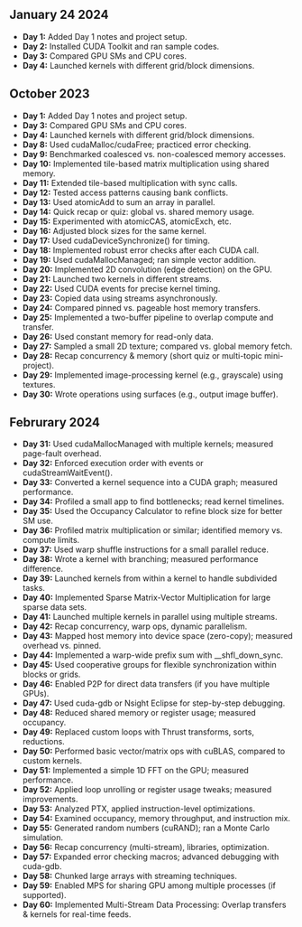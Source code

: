 ## January 24 2024
- **Day 1:** Added Day 1 notes and project setup.
- **Day 2:** Installed CUDA Toolkit and ran sample codes.
- **Day 3:** Compared GPU SMs and CPU cores.
- **Day 4:** Launched kernels with different grid/block dimensions.
## October 2023
- **Day 1:** Added Day 1 notes and project setup.
- **Day 3:** Compared GPU SMs and CPU cores.
- **Day 4:** Launched kernels with different grid/block dimensions.
- **Day 8:** Used cudaMalloc/cudaFree; practiced error checking.
- **Day 9:** Benchmarked coalesced vs. non-coalesced memory accesses.
- **Day 10:** Implemented tile-based matrix multiplication using shared memory.
- **Day 11:** Extended tile-based multiplication with sync calls.
- **Day 12:** Tested access patterns causing bank conflicts.
- **Day 13:** Used atomicAdd to sum an array in parallel.
- **Day 14:** Quick recap or quiz: global vs. shared memory usage.
- **Day 15:** Experimented with atomicCAS, atomicExch, etc.
- **Day 16:** Adjusted block sizes for the same kernel.
- **Day 17:** Used cudaDeviceSynchronize() for timing.
- **Day 18:** Implemented robust error checks after each CUDA call.
- **Day 19:** Used cudaMallocManaged; ran simple vector addition.
- **Day 20:** Implemented 2D convolution (edge detection) on the GPU.
- **Day 21:** Launched two kernels in different streams.
- **Day 22:** Used CUDA events for precise kernel timing.
- **Day 23:** Copied data using streams asynchronously.
- **Day 24:** Compared pinned vs. pageable host memory transfers.
- **Day 25:** Implemented a two-buffer pipeline to overlap compute and transfer.
- **Day 26:** Used constant memory for read-only data.
- **Day 27:** Sampled a small 2D texture; compared vs. global memory fetch.
- **Day 28:** Recap concurrency & memory (short quiz or multi-topic mini-project).
- **Day 29:** Implemented image-processing kernel (e.g., grayscale) using textures.
- **Day 30:** Wrote operations using surfaces (e.g., output image buffer).

## Februrary 2024
- **Day 31:** Used cudaMallocManaged with multiple kernels; measured page-fault overhead.
- **Day 32:** Enforced execution order with events or cudaStreamWaitEvent().
- **Day 33:** Converted a kernel sequence into a CUDA graph; measured performance.
- **Day 34:** Profiled a small app to find bottlenecks; read kernel timelines.
- **Day 35:** Used the Occupancy Calculator to refine block size for better SM use.
- **Day 36:** Profiled matrix multiplication or similar; identified memory vs. compute limits.
- **Day 37:** Used warp shuffle instructions for a small parallel reduce.
- **Day 38:** Wrote a kernel with branching; measured performance difference.
- **Day 39:** Launched kernels from within a kernel to handle subdivided tasks.
- **Day 40:** Implemented Sparse Matrix-Vector Multiplication for large sparse data sets.
- **Day 41:** Launched multiple kernels in parallel using multiple streams.
- **Day 42:** Recap concurrency, warp ops, dynamic parallelism.
- **Day 43:** Mapped host memory into device space (zero-copy); measured overhead vs. pinned.
- **Day 44:** Implemented a warp-wide prefix sum with __shfl_down_sync.
- **Day 45:** Used cooperative groups for flexible synchronization within blocks or grids.
- **Day 46:** Enabled P2P for direct data transfers (if you have multiple GPUs).
- **Day 47:** Used cuda-gdb or Nsight Eclipse for step-by-step debugging.
- **Day 48:** Reduced shared memory or register usage; measured occupancy.
- **Day 49:** Replaced custom loops with Thrust transforms, sorts, reductions.
- **Day 50:** Performed basic vector/matrix ops with cuBLAS, compared to custom kernels.
- **Day 51:** Implemented a simple 1D FFT on the GPU; measured performance.
- **Day 52:** Applied loop unrolling or register usage tweaks; measured improvements.
- **Day 53:** Analyzed PTX, applied instruction-level optimizations.
- **Day 54:** Examined occupancy, memory throughput, and instruction mix.
- **Day 55:** Generated random numbers (cuRAND); ran a Monte Carlo simulation.
- **Day 56:** Recap concurrency (multi-stream), libraries, optimization.
- **Day 57:** Expanded error checking macros; advanced debugging with cuda-gdb.
- **Day 58:** Chunked large arrays with streaming techniques.
- **Day 59:** Enabled MPS for sharing GPU among multiple processes (if supported).
- **Day 60:** Implemented Multi-Stream Data Processing: Overlap transfers & kernels for real-time feeds.
